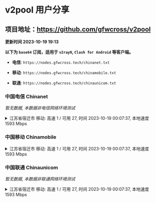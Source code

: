 # v2pool 用户分享
## 项目地址：<https://github.com/gfwcross/v2pool>
**更新时间 2023-10-19 19:13**


**以下为 `base64` 订阅，适用于 `v2rayN`, `Clash for Android` 等客户端。**

- **电信**: `https://nodes.gfwcross.tech/chinanet.txt`

- **移动**: `https://nodes.gfwcross.tech/chinamobile.txt`

- **联通**: `https://nodes.gfwcross.tech/chinaunicom.txt`


### 中国电信 Chinanet
<i>暂无数据, 本数据非电信网络环境测试</i>
<details><summary>江苏省宿迁市 移动: 高速 1 / 可用 27, 时间 2023-10-19 00:07:37, 本地速度 1593 Mbps</summary><p>可用节点订阅：https://transfer.sh/Rolqp7Qj7z/running.txt<br>高速节点订阅：https://transfer.sh/DEe0Lfj3x0/good.txt<br>低延迟节点订阅：https://transfer.sh/TJTcwNrAMT/low_delay.txt</p></details>
<p></p>

### 中国移动 Chinamobile
<details><summary>江苏省宿迁市 移动: 高速 1 / 可用 27, 时间 2023-10-19 00:07:37, 本地速度 1593 Mbps</summary><p>可用节点订阅：https://transfer.sh/Rolqp7Qj7z/running.txt<br>高速节点订阅：https://transfer.sh/DEe0Lfj3x0/good.txt<br>低延迟节点订阅：https://transfer.sh/TJTcwNrAMT/low_delay.txt</p></details>
<p></p>

### 中国联通 Chinaunicom
<i>暂无数据, 本数据非联通网络环境测试</i>
<details><summary>江苏省宿迁市 移动: 高速 1 / 可用 27, 时间 2023-10-19 00:07:37, 本地速度 1593 Mbps</summary><p>可用节点订阅：https://transfer.sh/Rolqp7Qj7z/running.txt<br>高速节点订阅：https://transfer.sh/DEe0Lfj3x0/good.txt<br>低延迟节点订阅：https://transfer.sh/TJTcwNrAMT/low_delay.txt</p></details>
<p></p>